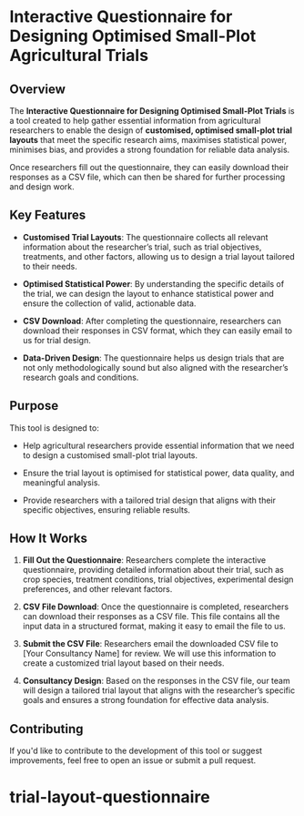 # Interactive Questionnaire for Designing Optimised Small-Plot Agricultural Trials

## Overview

The **Interactive Questionnaire for Designing Optimised Small-Plot Trials** is a tool created to help gather essential information from agricultural researchers to enable the design of **customised, optimised small-plot trial layouts** that meet the specific research aims, maximises statistical power, minimises bias, and provides a strong foundation for reliable data analysis.

Once researchers fill out the questionnaire, they can easily download their responses as a CSV file, which can then be shared for further processing and design work.

## Key Features

-   **Customised Trial Layouts**: The questionnaire collects all relevant information about the researcher’s trial, such as trial objectives, treatments, and other factors, allowing us to design a trial layout tailored to their needs.

-   **Optimised Statistical Power**: By understanding the specific details of the trial, we can design the layout to enhance statistical power and ensure the collection of valid, actionable data.

-   **CSV Download**: After completing the questionnaire, researchers can download their responses in CSV format, which they can easily email to us for trial design.

-   **Data-Driven Design**: The questionnaire helps us design trials that are not only methodologically sound but also aligned with the researcher’s research goals and conditions.

## Purpose

This tool is designed to:

-   Help agricultural researchers provide essential information that we need to design a customised small-plot trial layouts.

-   Ensure the trial layout is optimised for statistical power, data quality, and meaningful analysis.

-   Provide researchers with a tailored trial design that aligns with their specific objectives, ensuring reliable results.

## How It Works

1.   **Fill Out the Questionnaire**: Researchers complete the interactive questionnaire, providing detailed information about their trial, such as crop species, treatment conditions, trial objectives, experimental design preferences, and other relevant factors.

2.  **CSV File Download**: Once the questionnaire is completed, researchers can download their responses as a CSV file. This file contains all the input data in a structured format, making it easy to email the file to us.

3.  **Submit the CSV File**: Researchers email the downloaded CSV file to \[Your Consultancy Name\] for review. We will use this information to create a customized trial layout based on their needs.

4.  **Consultancy Design**: Based on the responses in the CSV file, our team will design a tailored trial layout that aligns with the researcher’s specific goals and ensures a strong foundation for effective data analysis.

## Contributing

If you'd like to contribute to the development of this tool or suggest improvements, feel free to open an issue or submit a pull request.
# trial-layout-questionnaire
